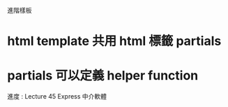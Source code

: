 進階樣板

# html template 共用 html 標籤 partials 
# partials 可以定義 helper function 

進度 : Lecture 45 Express 中介軟體